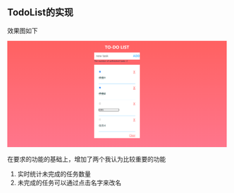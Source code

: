 ## TodoList的实现

效果图如下

![image-20210326154741466](README.assets/image-20210326154741466.png)

在要求的功能的基础上，增加了两个我认为比较重要的功能

1. 实时统计未完成的任务数量
2. 未完成的任务可以通过点击名字来改名